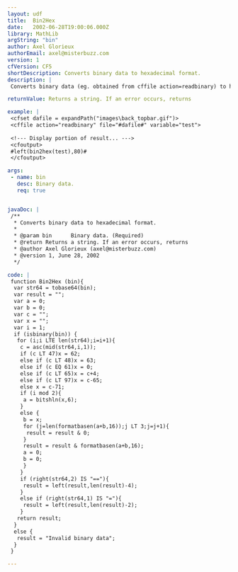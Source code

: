```yaml
---
layout: udf
title:  Bin2Hex
date:   2002-06-28T19:00:06.000Z
library: MathLib
argString: "bin"
author: Axel Glorieux
authorEmail: axel@misterbuzz.com
version: 1
cfVersion: CF5
shortDescription: Converts binary data to hexadecimal format.
description: |
 Converts binary data (eg. obtained from cffile action=readbinary) to hexadecimal format (base16).

returnValue: Returns a string. If an error occurs, returns

example: |
 <cfset dafile = expandPath("images\back_topbar.gif")>
 <cffile action="readbinary" file="#dafile#" variable="test">
 
 <!--- Display portion of result... --->
 <cfoutput>
 #left(bin2hex(test),80)#
 </cfoutput>

args:
 - name: bin
   desc: Binary data.
   req: true


javaDoc: |
 /**
  * Converts binary data to hexadecimal format.
  * 
  * @param bin      Binary data. (Required)
  * @return Returns a string. If an error occurs, returns 
  * @author Axel Glorieux (axel@misterbuzz.com) 
  * @version 1, June 28, 2002 
  */

code: |
 function Bin2Hex (bin){
  var str64 = tobase64(bin);
  var result = "";
  var a = 0;
  var b = 0;
  var c = "";
  var x = "";
  var i = 1;
  if (isbinary(bin)) {
   for (i;i LTE len(str64);i=i+1){
    c = asc(mid(str64,i,1));
    if (c LT 47)x = 62;
    else if (c LT 48)x = 63;
    else if (c EQ 61)x = 0;
    else if (c LT 65)x = c+4;
    else if (c LT 97)x = c-65;
    else x = c-71;
    if (i mod 2){
     a = bitshln(x,6);
    }
    else {
     b = x;
     for (j=len(formatbasen(a+b,16));j LT 3;j=j+1){
      result = result & 0;
     }
     result = result & formatbasen(a+b,16);
     a = 0;
     b = 0;
     }
    }
    if (right(str64,2) IS "=="){
     result = left(result,len(result)-4);
    }
    else if (right(str64,1) IS "="){
     result = left(result,len(result)-2);
    }
   return result;
  }
  else {
   result = "Invalid binary data";
  }
 }

---
```


